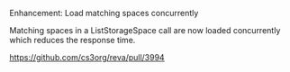Enhancement: Load matching spaces concurrently

Matching spaces in a ListStorageSpace call are now loaded concurrently which reduces the response time.

https://github.com/cs3org/reva/pull/3994
